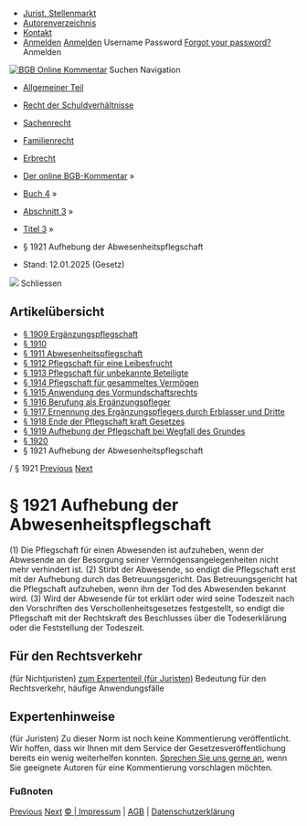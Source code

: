   * [Jurist. Stellenmarkt](https://bgb.kommentar.de/Buch-4/Abschnitt-3/Titel-3/</job-board> "Jurist. Stellenmarkt")
  * [Autorenverzeichnis](https://bgb.kommentar.de/Buch-4/Abschnitt-3/Titel-3/</Autorenverzeichnis> "Autorenverzeichnis")
  * [Kontakt](https://bgb.kommentar.de/Buch-4/Abschnitt-3/Titel-3/</Kontakt>)
  * [Anmelden](https://bgb.kommentar.de/Buch-4/Abschnitt-3/Titel-3/<#login> "show login form") [Anmelden](https://bgb.kommentar.de/Buch-4/Abschnitt-3/Titel-3/<#> "hide login form") Username Password
[Forgot your password?](https://bgb.kommentar.de/Buch-4/Abschnitt-3/Titel-3/</user/forgotpassword>) Anmelden 


[![BGB Online Kommentar](https://bgb.kommentar.de/extension/bgb/design/bgb/images/logo.png)](https://bgb.kommentar.de/Buch-4/Abschnitt-3/Titel-3/</> "BGB Online Kommentar")
Suchen
Navigation
  * [Allgemeiner Teil](https://bgb.kommentar.de/Buch-4/Abschnitt-3/Titel-3/</Buch-1>)
  * [Recht der Schuldverhältnisse](https://bgb.kommentar.de/Buch-4/Abschnitt-3/Titel-3/</Buch-2>)
  * [Sachenrecht](https://bgb.kommentar.de/Buch-4/Abschnitt-3/Titel-3/</Buch-3>)
  * [Familienrecht](https://bgb.kommentar.de/Buch-4/Abschnitt-3/Titel-3/</Buch-4>)
  * [Erbrecht](https://bgb.kommentar.de/Buch-4/Abschnitt-3/Titel-3/</Buch-5>)


  * [Der online BGB-Kommentar](https://bgb.kommentar.de/Buch-4/Abschnitt-3/Titel-3/</>) »
  * [Buch 4](https://bgb.kommentar.de/Buch-4/Abschnitt-3/Titel-3/</Buch-4>) »
  * [Abschnitt 3](https://bgb.kommentar.de/Buch-4/Abschnitt-3/Titel-3/</Buch-4/Abschnitt-3>) »
  * [Titel 3](https://bgb.kommentar.de/Buch-4/Abschnitt-3/Titel-3/</Buch-4/Abschnitt-3/Titel-3>) »
  * § 1921 Aufhebung der Abwesenheitspflegschaft 
  * Stand: 12.01.2025 (Gesetz) 


![](https://vg01.met.vgwort.de/na/1c9909529ead4f509072c06d9081a7d5)
Schliessen 
## Artikelübersicht
  * [ § 1909 Ergänzungspflegschaft ](https://bgb.kommentar.de/Buch-4/Abschnitt-3/Titel-3/</Buch-4/Abschnitt-3/Titel-3/Ergaenzungspflegschaft>)
  * [ § 1910 ](https://bgb.kommentar.de/Buch-4/Abschnitt-3/Titel-3/</Buch-4/Abschnitt-3/Titel-3/node_2330>)
  * [ § 1911 Abwesenheitspflegschaft ](https://bgb.kommentar.de/Buch-4/Abschnitt-3/Titel-3/</Buch-4/Abschnitt-3/Titel-3/Abwesenheitspflegschaft>)
  * [ § 1912 Pflegschaft für eine Leibesfrucht ](https://bgb.kommentar.de/Buch-4/Abschnitt-3/Titel-3/</Buch-4/Abschnitt-3/Titel-3/Pflegschaft-fuer-eine-Leibesfrucht>)
  * [ § 1913 Pflegschaft für unbekannte Beteiligte ](https://bgb.kommentar.de/Buch-4/Abschnitt-3/Titel-3/</Buch-4/Abschnitt-3/Titel-3/Pflegschaft-fuer-unbekannte-Beteiligte>)
  * [ § 1914 Pflegschaft für gesammeltes Vermögen ](https://bgb.kommentar.de/Buch-4/Abschnitt-3/Titel-3/</Buch-4/Abschnitt-3/Titel-3/Pflegschaft-fuer-gesammeltes-Vermoegen>)
  * [ § 1915 Anwendung des Vormundschaftsrechts ](https://bgb.kommentar.de/Buch-4/Abschnitt-3/Titel-3/</Buch-4/Abschnitt-3/Titel-3/Anwendung-des-Vormundschaftsrechts>)
  * [ § 1916 Berufung als Ergänzungspfleger ](https://bgb.kommentar.de/Buch-4/Abschnitt-3/Titel-3/</Buch-4/Abschnitt-3/Titel-3/Berufung-als-Ergaenzungspfleger>)
  * [ § 1917 Ernennung des Ergänzungspflegers durch Erblasser und Dritte ](https://bgb.kommentar.de/Buch-4/Abschnitt-3/Titel-3/</Buch-4/Abschnitt-3/Titel-3/Ernennung-des-Ergaenzungspflegers-durch-Erblasser-und-Dritte>)
  * [ § 1918 Ende der Pflegschaft kraft Gesetzes ](https://bgb.kommentar.de/Buch-4/Abschnitt-3/Titel-3/</Buch-4/Abschnitt-3/Titel-3/Ende-der-Pflegschaft-kraft-Gesetzes>)
  * [ § 1919 Aufhebung der Pflegschaft bei Wegfall des Grundes ](https://bgb.kommentar.de/Buch-4/Abschnitt-3/Titel-3/</Buch-4/Abschnitt-3/Titel-3/Aufhebung-der-Pflegschaft-bei-Wegfall-des-Grundes>)
  * [ § 1920 ](https://bgb.kommentar.de/Buch-4/Abschnitt-3/Titel-3/</Buch-4/Abschnitt-3/Titel-3/node_2340>)
  * § 1921 Aufhebung der Abwesenheitspflegschaft 


/ § 1921 
[Previous](https://bgb.kommentar.de/Buch-4/Abschnitt-3/Titel-3/</Buch-4/Abschnitt-3/Titel-3/node_2340> "§ 1920 ") [Next](https://bgb.kommentar.de/Buch-4/Abschnitt-3/Titel-3/</Buch-5/Abschnitt-1/Gesamtrechtsnachfolge> "§ 1922 Gesamtrechtsnachfolge")
# § 1921 Aufhebung der Abwesenheitspflegschaft
(1) Die Pflegschaft für einen Abwesenden ist aufzuheben, wenn der Abwesende an der Besorgung seiner Vermögensangelegenheiten nicht mehr verhindert ist.
(2) Stirbt der Abwesende, so endigt die Pflegschaft erst mit der Aufhebung durch das Betreuungsgericht. Das Betreuungsgericht hat die Pflegschaft aufzuheben, wenn ihm der Tod des Abwesenden bekannt wird.
(3) Wird der Abwesende für tot erklärt oder wird seine Todeszeit nach den Vorschriften des Verschollenheitsgesetzes festgestellt, so endigt die Pflegschaft mit der Rechtskraft des Beschlusses über die Todeserklärung oder die Feststellung der Todeszeit.
## Für den Rechtsverkehr 
(für Nichtjuristen)
[zum Expertenteil (für Juristen)](https://bgb.kommentar.de/Buch-4/Abschnitt-3/Titel-3/<#expertenhinweise>)
Bedeutung für den Rechtsverkehr, häufige Anwendungsfälle
## Expertenhinweise
(für Juristen)
Zu dieser Norm ist noch keine Kommentierung veröffentlicht. Wir hoffen, dass wir Ihnen mit dem Service der Gesetzesveröffentlichung bereits ein wenig weiterhelfen konnten. [Sprechen Sie uns gerne an](https://bgb.kommentar.de/Buch-4/Abschnitt-3/Titel-3/</Kontakt>), wenn Sie geeignete Autoren für eine Kommentierung vorschlagen möchten. 
### Fußnoten
[Previous](https://bgb.kommentar.de/Buch-4/Abschnitt-3/Titel-3/</Buch-4/Abschnitt-3/Titel-3/node_2340> "§ 1920 ") [Next](https://bgb.kommentar.de/Buch-4/Abschnitt-3/Titel-3/</Buch-5/Abschnitt-1/Gesamtrechtsnachfolge> "§ 1922 Gesamtrechtsnachfolge")
[© | Impressum](https://bgb.kommentar.de/Buch-4/Abschnitt-3/Titel-3/</Kontakt>) | [AGB](https://bgb.kommentar.de/Buch-4/Abschnitt-3/Titel-3/</AGB>) | [Datenschutzerklärung](https://bgb.kommentar.de/Buch-4/Abschnitt-3/Titel-3/</Datenschutzerklaerung-fuer-Leser>)
